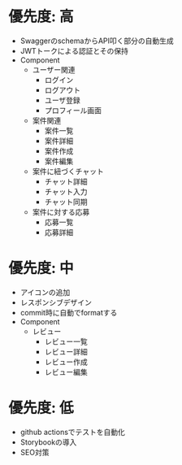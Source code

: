 # 優先度: 高
- SwaggerのschemaからAPI叩く部分の自動生成
- JWTトークによる認証とその保持
- Component
  - ユーザー関連
    - ログイン
    - ログアウト
    - ユーザ登録
    - プロフィール画面
  - 案件関連
    - 案件一覧
    - 案件詳細
    - 案件作成
    - 案件編集
  - 案件に紐づくチャット
    - チャット詳細
    - チャット入力
    - チャット同期
  - 案件に対する応募
    - 応募一覧
    - 応募詳細
  

# 優先度: 中
- アイコンの追加
- レスポンシブデザイン
- commit時に自動でformatする
- Component
  - レビュー
    - レビュー一覧
    - レビュー詳細
    - レビュー作成
    - レビュー編集


# 優先度: 低
- github actionsでテストを自動化
- Storybookの導入
- SEO対策
